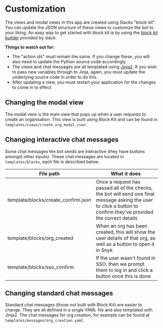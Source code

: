 # Customization
The views and modal views in this app are created using Slacks "block kit". You can update the JSON
structure of these views to customize the bot to your liking. An easy way to get started with block
kit is by using the [block kit builder](https://app.slack.com/block-kit-builder) provided by slack.

**Things to watch out for:**
* The "action ids" must remain the same. If you change these, you will also need to update the 
Python source code accordingly. 
* The views and chat messages are all templated using 
[Jinja2](https://jinja.palletsprojects.com/en/3.1.x/). If you wish to pass new variables through to
Jinja, again, you must update the underlying source code in order to do this.
* After updating a view, you must restart your application for the changes to come in to effect

## Changing the modal view
The modal view is the main view that pops up when a user requests to create an organisation. This
view is built using Block Kit and can be found in `templates/views/create_org_modal.json`.

## Changing interactive chat messages
Some chat messages the bot sends are interactive (they have buttons amongst other inputs). These
chat messages are located in `templates/blocks`, each file is described below:

| **File path**                       | **What it does**                                                                                                                                                   |
|-------------------------------------|--------------------------------------------------------------------------------------------------------------------------------------------------------------------|
| template/blocks/create_confirm.json | Once a request has passed all of the checks, the bot will send one final message asking the user to click a button to confirm they've provided the correct details |
| template/blocks/org_created         | When an org has been created, this will show the user details of that org, as well as a button to open it in Snyk                                                  |
| template/blocks/sso_confirm         | If the user wasn't found in SSO, then we prompt them to log in and click a button once this is done                                                                |

## Changing standard chat messages
Standard chat messages (those not built with Block Kit) are easier to change. They are all defined
in a single YAML file and also templated with Jinja2. The chat messages for org creation, for
example can be found at `templates/messages/org_creation.yaml`. 